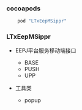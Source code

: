 ### cocoapods

```Objective-C
    pod "LTxEepMSippr"
```

### LTxEepMSippr

 + EEPJ平台服务移动端接口
    + BASE
    + PUSH
    + UPP

 + 工具类
    + popup


